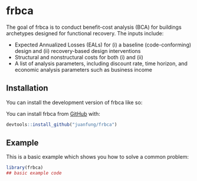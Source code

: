 
<!-- README.md is generated from README.Rmd. Please edit that file -->

# frbca

<!-- badges: start -->
<!-- badges: end -->

The goal of frbca is to conduct benefit-cost analysis (BCA) for
buildings archetypes designed for functional recovery. The inputs
include:

- Expected Annualized Losses (EALs) for (i) a baseline (code-conforming)
  design and (ii) recovery-based design interventions
- Structural and nonstructural costs for both (i) and (ii)
- A list of analysis parameters, including discount rate, time horizon,
  and economic analysis parameters such as business income

## Installation

You can install the development version of frbca like so:

You can install frbca from [GitHub](https://github.com) with:

``` r
devtools::install_github("juanfung/frbca")
```

## Example

This is a basic example which shows you how to solve a common problem:

``` r
library(frbca)
## basic example code
```
